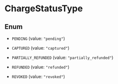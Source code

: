 

# ChargeStatusType

## Enum


* `PENDING` (value: `"pending"`)

* `CAPTURED` (value: `"captured"`)

* `PARTIALLY_REFUNDED` (value: `"partially_refunded"`)

* `REFUNDED` (value: `"refunded"`)

* `REVOKED` (value: `"revoked"`)



